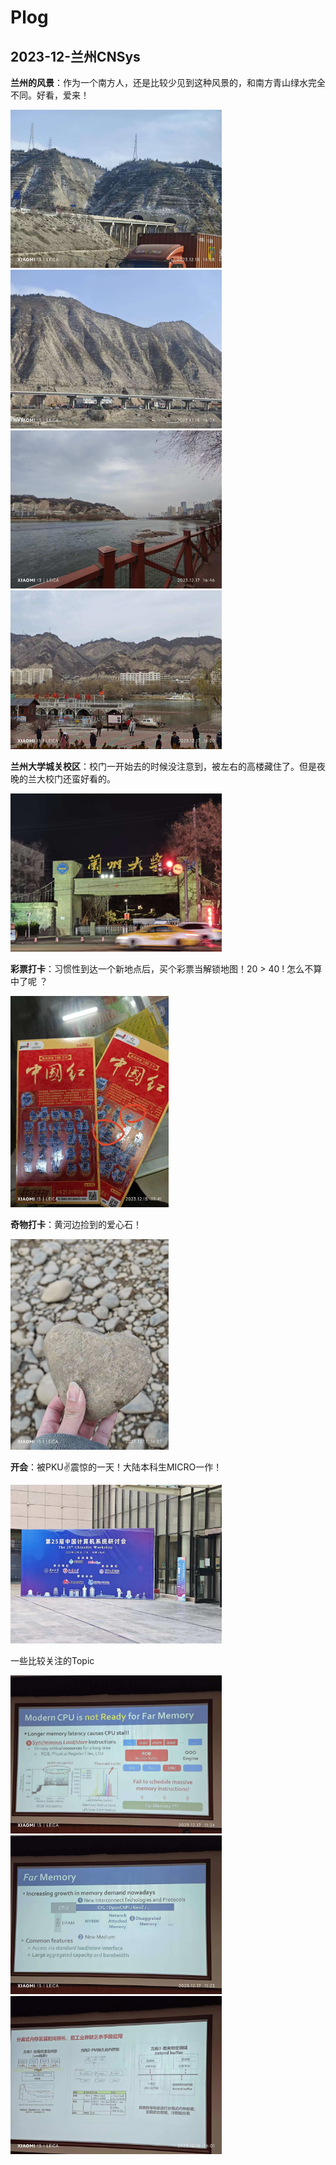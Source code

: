 # Plog

## 2023-12-兰州CNSys

**兰州的风景**：作为一个南方人，还是比较少见到这种风景的，和南方青山绿水完全不同。好看，爱来！

<img src=".\plog\231201.jpg" style="zoom: 33%;" />

<img src=".\plog\231202.jpg" alt="231202" style="zoom:33%;" />

<img src=".\plog\2301206.jpg" alt="2301206" style="zoom:33%;" />

<img src=".\plog\231208.jpg" alt="231208" style="zoom:33%;" />



**兰州大学城关校区**：校门一开始去的时候没注意到，被左右的高楼藏住了。但是夜晚的兰大校门还蛮好看的。

<img src=".\plog\231203.jpg" alt="231203" style="zoom:33%;" />

**彩票打卡**：习惯性到达一个新地点后，买个彩票当解锁地图！20 > 40 ! 怎么不算中了呢 ？

<img src=".\plog\231204.jpg" alt="231204" style="zoom:33%;" />

**奇物打卡**：黄河边捡到的爱心石！

<img src=".\plog\231205.jpg" alt="231205" style="zoom:33%;" />

**开会**：被PKU✌震惊的一天！大陆本科生MICRO一作！

<img src=".\plog\231207.jpg" alt="231207" style="zoom:33%;" />

一些比较关注的Topic

<img src=".\plog\231209.jpg" alt="231209" style="zoom:33%;" />

<img src=".\plog\231210.jpg" alt="231210" style="zoom:33%;" />

<img src=".\plog\231211.jpg" alt="231211" style="zoom: 33%;" />

